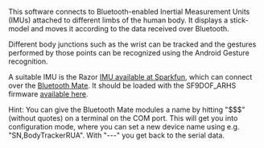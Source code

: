 This software connects to Bluetooth-enabled Inertial Measurement Units (IMUs) attached to different limbs of the human body. It displays a stick-model and moves it according to the data received over Bluetooth.

Different body junctions such as the wrist can be tracked and the gestures performed by those points can be recognized using the Android Gesture recognition.

A suitable IMU is the Razor [IMU available at Sparkfun](http://www.sparkfun.com/commerce/product_info.php?products_id=9623), which can connect over the [Bluetooth Mate](http://www.sparkfun.com/commerce/product_info.php?products_id=9358).
It should be loaded with the SF9DOF\_ARHS firmware [available here](http://code.google.com/p/sf9domahrs/source/list).

Hint: You can give the Bluetooth Mate modules a name by hitting "$$$" (without quotes) on a terminal on the COM port. This will get you into configuration mode, where you can set a new device name using e.g. "SN,BodyTrackerRUA". With "---" you get back to the serial data.
